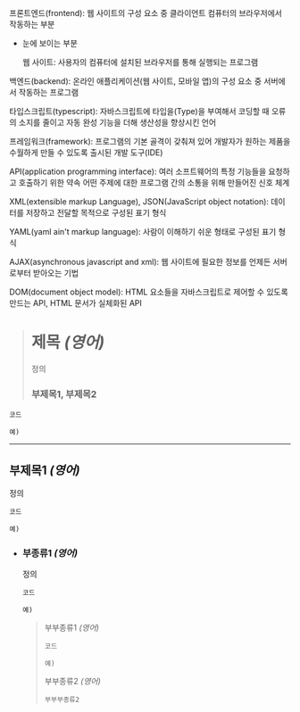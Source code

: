 
프론트엔드(frontend): 웹 사이트의 구성 요소 중 클라이언트 컴퓨터의 브라우저에서 작동하는 부분
- 눈에 보이는 부분

  웹 사이트: 사용자의 컴퓨터에 설치된 브라우저를 통해 실행되는 프로그램


백엔드(backend): 온라인 애플리케이션(웹 사이트, 모바일 앱)의 구성 요소 중 서버에서 작동하는 프로그램



타입스크립트(typescript): 자바스크립트에 타입을(Type)을 부여해서 코딩할 때
오류의 소지를 줄이고 자동 완성 기능을 더해 생산성을 향상시킨 언어

프레임워크(framework): 프로그램의 기본 골격이 갖춰져 있어
개발자가 원하는 제품을 수월하게 만들 수 있도록 출시된 개발 도구(IDE)

API(application programming interface): 여러 소프트웨어의 특정 기능들을 요청하고 호출하기 위한 약속
어떤 주제에 대한 프로그램 간의 소통을 위해 만들어진 신호 체계

XML(extensible markup Language), JSON(JavaScript object notation):
데이터를 저장하고 전달할 목적으로 구성된 표기 형식

YAML(yaml ain't markup language): 사람이 이해하기 쉬운 형태로 구성된 표기 형식

AJAX(asynchronous javascript and xml):
웹 사이트에 필요한 정보를 언제든 서버로부터 받아오는 기법

DOM(document object model):
HTML 요소들을 자바스크립트로 제어할 수 있도록 만드는 API, HTML 문서가 실체화된 API



># 제목 *(영어)*
>정의
>
>### 부제목1, 부제목2
```angular2html
코드

예)
```


---
## 부제목1 *(영어)*
정의
```angular2html
코드

예)
```

+ ### 부종류1 *(영어)*
  정의
  ```
  코드
  
  예)
  ```
  
  >부부종류1 *(영어)*
  >```
  >코드
  >
  >예)
  >```
  >
  >부부종류2 *(영어)*
  >```
  >부부부종류2
  >
  >```